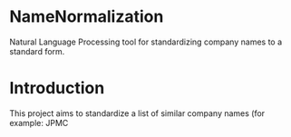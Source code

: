 # NameNormalization
Natural Language Processing tool for standardizing company names to a standard form.

# Introduction
This project aims to standardize a list of similar company names (for example: JPMC